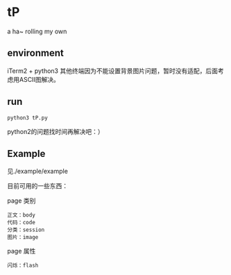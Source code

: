 # tP
a ha~ rolling my own

environment
-----------
iTerm2 + python3
其他终端因为不能设置背景图片问题，暂时没有适配，后面考虑用ASCII图解决。

run
-----------
    python3 tP.py

python2的问题找时间再解决吧：）


Example
------------
见./example/example

目前可用的一些东西：

page 类别
	
	正文：body
	代码：code
	分类：session
	图片：image
	
page 属性

	闪烁：flash
